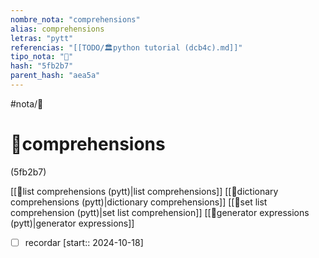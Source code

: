 ```yaml
---
nombre_nota: "comprehensions"
alias: comprehensions
letras: "pytt"
referencias: "[[TODO/🏛️python tutorial (dcb4c).md]]"
tipo_nota: "📑"
hash: "5fb2b7"
parent_hash: "aea5a"
---
```


#nota/📑

# 📑comprehensions
<div class="hash">(5fb2b7)</div>

[[📑list comprehensions (pytt)|list comprehensions]]
[[📑dictionary comprehensions (pytt)|dictionary comprehensions]]
[[📑set list comprehension (pytt)|set list comprehension]]
[[📑generator expressions (pytt)|generator expressions]]






- [ ] recordar  [start:: 2024-10-18]
